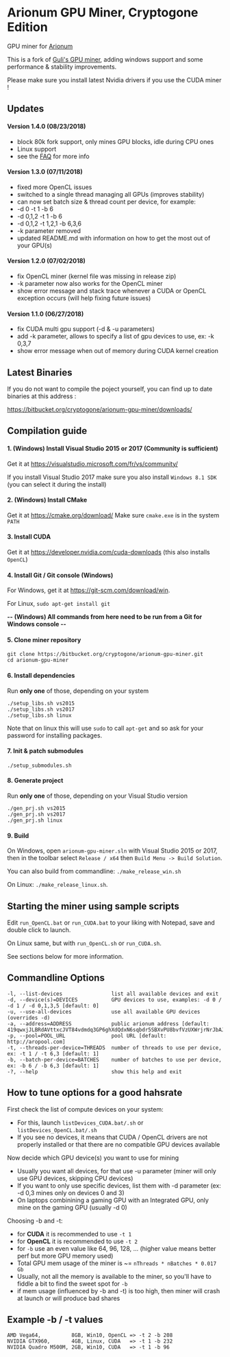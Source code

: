 
# Arionum GPU Miner, Cryptogone Edition #
GPU miner for [Arionum](https://www.arionum.com/)

This is a fork of [Guli's GPU miner](https://bitbucket.org/guli13/arionum-gpu-miner/src), adding windows support and some performance & stability improvements.

Please make sure you install latest Nvidia drivers if you use the CUDA miner !

## Updates

#### Version 1.4.0 (08/23/2018)
* block 80k fork support, only mines GPU blocks, idle during CPU ones
* Linux support
* see the [FAQ](https://bitbucket.org/cryptogone/arionum-gpu-miner/src/master/FAQ.md) for more info

#### Version 1.3.0 (07/11/2018)
* fixed more OpenCL issues
* switched to a single thread managing all GPUs (improves stability)
* can now set batch size & thread count per device, for example:
*  -d 0 -t 1 -b 6
*  -d 0,1,2 -t 1 -b 6
*  -d 0,1,2 -t 1,2,1 -b 6,3,6
* -k parameter removed
* updated README.md with information on how to get the most out of your GPU(s)

#### Version 1.2.0 (07/02/2018)
* fix OpenCL miner (kernel file was missing in release zip)
* -k parameter now also works for the OpenCL miner
* show error message and stack trace whenever a CUDA or OpenCL exception occurs (will help fixing future issues)

#### Version 1.1.0 (06/27/2018)
* fix CUDA multi gpu support (-d & -u parameters)
* add -k parameter, allows to specify a list of gpu devices to use, ex: -k 0,3,7
* show error message when out of memory during CUDA kernel creation

## Latest Binaries
If you do not want to compile the poject yourself, you can find up to date binaries at this address :

https://bitbucket.org/cryptogone/arionum-gpu-miner/downloads/

## Compilation guide
#### 1. (Windows) Install Visual Studio 2015 or 2017 (Community is sufficient)
Get it at https://visualstudio.microsoft.com/fr/vs/community/

If you install Visual Studio 2017 make sure you also install `Windows 8.1 SDK` (you can select it during the install)

#### 2. (Windows) Install CMake
Get it at https://cmake.org/download/
Make sure `cmake.exe` is in the system `PATH`

#### 3. Install CUDA
Get it at https://developer.nvidia.com/cuda-downloads (this also installs `OpenCL`)

#### 4. Install Git / Git console (Windows)
For Windows, get it at https://git-scm.com/download/win.

For Linux, `sudo apt-get install git`

**-- (Windows) All commands from here need to be run from a Git for Windows console --**

#### 5. Clone miner repository
    git clone https://bitbucket.org/cryptogone/arionum-gpu-miner.git
    cd arionum-gpu-miner
    
#### 6. Install dependencies 
Run **only one** of those, depending on your system

    ./setup_libs.sh vs2015
    ./setup_libs.sh vs2017
    ./setup_libs.sh linux

Note that on linux this will use `sudo` to call `apt-get` and so ask for your password for installing packages.

#### 7. Init & patch submodules
    ./setup_submodules.sh
    
#### 8. Generate project
Run **only one** of those, depending on your Visual Studio version

    ./gen_prj.sh vs2015
    ./gen_prj.sh vs2017
    ./gen_prj.sh linux
    
#### 9. Build
On Windows, open `arionum-gpu-miner.sln` with Visual Studio 2015 or 2017, then in the toolbar select `Release / x64` then `Build Menu -> Build Solution`.

You can also build from commandline: `./make_release_win.sh`

On Linux: `./make_release_linux.sh`.

## Starting the miner using sample scripts

Edit `run_OpenCL.bat` or `run_CUDA.bat` to your liking with Notepad, save and double click to launch.

On Linux same, but with `run_OpenCL.sh` or `run_CUDA.sh`.

See sections below for more information.

## Commandline Options

    -l, --list-devices                list all available devices and exit
    -d, --device(s)=DEVICES           GPU devices to use, examples: -d 0 / -d 1 / -d 0,1,3,5 [default: 0]
    -u, --use-all-devices             use all available GPU devices (overrides -d)
    -a, --address=ADDRESS             public arionum address [default: 419qwxjJLBRdAVttxcJVT84vdmdq3GP6ghXdQdxN6sqbdr5SBXvPU8bvfVzUXWrjrNrJbAJCvW9JYDWvxenus1pK]
    -p, --pool=POOL_URL               pool URL [default: http://aropool.com]
    -t, --threads-per-device=THREADS  number of threads to use per device, ex: -t 1 / -t 6,3 [default: 1]
    -b, --batch-per-device=BATCHES    number of batches to use per device, ex: -b 6 / -b 6,3 [default: 1]
    -?, --help                        show this help and exit

## How to tune options for a good hahsrate

First check the list of compute devices on your system:

* For this, launch `listDevices_CUDA.bat/.sh` or `listDevices_OpenCL.bat/.sh`
* If you see no devices, it means that CUDA / OpenCL drivers are not properly installed or that there are no compatible GPU devices available

Now decide which GPU device(s) you want to use for mining

* Usually you want all devices, for that use -u parameter (miner will only use GPU devices, skipping CPU devices)
* If you want to only use specific devices, list them with -d parameter (ex: -d 0,3 mines only on devices 0 and 3)
* On laptops combinining a gaming GPU with an Integrated GPU, only mine on the gaming GPU (usually -d 0)

Choosing -b and -t:

* for **CUDA** it is recommended to use `-t 1`
* for **OpenCL** it is recommended to use `-t 2`
* for `-b` use an even value like 64, 96, 128, ... (higher value means better perf but more GPU memory used)
* Total GPU mem usage of the miner is ~= `nThreads * nBatches * 0.017 Gb`
* Usually, not all the memory is available to the miner, so you'll have to fiddle a bit to find the sweet spot for `-b`
* if mem usage (influenced by -b and -t) is too high, then miner will crash at launch or will produce bad shares

## Example -b / -t values

    AMD Vega64,          8GB, Win10, OpenCL => -t 2 -b 208
    NVIDIA GTX960,       4GB, Linux, CUDA   => -t 1 -b 232
    NVIDIA Quadro M500M, 2GB, Win10, CUDA   => -t 1 -b 96

